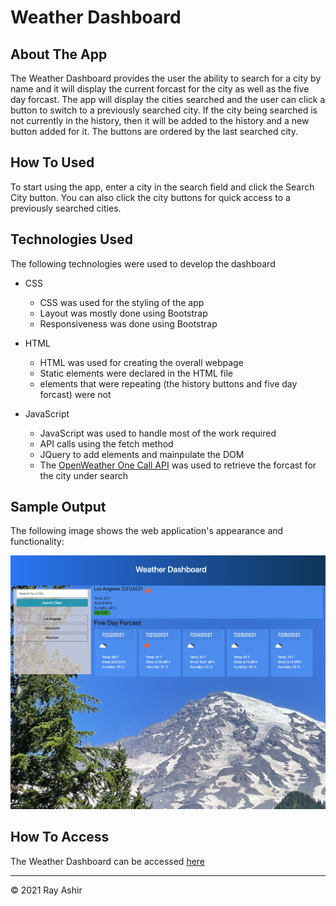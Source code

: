 # Weather Dashboard

## About The App

The Weather Dashboard provides the user the ability to search for a city by name and it will display the current forcast for the city as well as the five day forcast. The app will display the cities searched and the user can click a button to switch to a previously searched city. If the city being searched is not currently in the history, then it will be added to the history and a new button added for it. The buttons are ordered by the last searched city. 

## How To Used

To start using the app, enter a city in the search field and click the Search City button. You can also click the city buttons for quick access to a previously searched cities. 

## Technologies Used

The following technologies were used to develop the dashboard

* CSS 
    * CSS was used for the styling of the app
    * Layout was mostly done using Bootstrap
    * Responsiveness was done using Bootstrap

* HTML
    * HTML was used for creating the overall webpage
    * Static elements were declared in the HTML file
    * elements that were repeating (the history buttons and five day forcast) were not 

* JavaScript
    * JavaScript was used to handle most of the work required 
    * API calls using the fetch method
    * JQuery to add elements and mainpulate the DOM
    * The [OpenWeather One Call API](https://openweathermap.org/api/one-call-api) was used to retrieve the forcast for the city under search
## Sample Output

The following image shows the web application's appearance and functionality:

![The weather app includes a search option, a list of cities, and a five-day forecast and current weather conditions for Atlanta.](./assets/images/weatherAppDemo.png)

## How To Access
The Weather Dashboard can be accessed [here](https://rashir01.github.io/ForecastMe/)

- - -
© 2021 Ray Ashir
